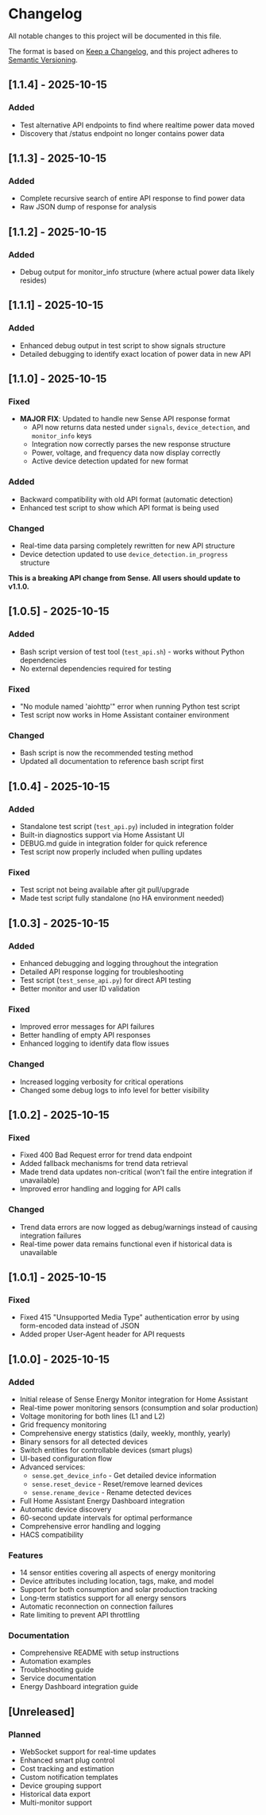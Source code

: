 # Changelog

All notable changes to this project will be documented in this file.

The format is based on [Keep a Changelog](https://keepachangelog.com/en/1.0.0/),
and this project adheres to [Semantic Versioning](https://semver.org/spec/v2.0.0.html).

## [1.1.4] - 2025-10-15

### Added
- Test alternative API endpoints to find where realtime power data moved
- Discovery that /status endpoint no longer contains power data

## [1.1.3] - 2025-10-15

### Added
- Complete recursive search of entire API response to find power data
- Raw JSON dump of response for analysis

## [1.1.2] - 2025-10-15

### Added
- Debug output for monitor_info structure (where actual power data likely resides)

## [1.1.1] - 2025-10-15

### Added
- Enhanced debug output in test script to show signals structure
- Detailed debugging to identify exact location of power data in new API

## [1.1.0] - 2025-10-15

### Fixed
- **MAJOR FIX**: Updated to handle new Sense API response format
  - API now returns data nested under `signals`, `device_detection`, and `monitor_info` keys
  - Integration now correctly parses the new response structure
  - Power, voltage, and frequency data now display correctly
  - Active device detection updated for new format

### Added
- Backward compatibility with old API format (automatic detection)
- Enhanced test script to show which API format is being used

### Changed
- Real-time data parsing completely rewritten for new API structure
- Device detection updated to use `device_detection.in_progress` structure

**This is a breaking API change from Sense. All users should update to v1.1.0.**

## [1.0.5] - 2025-10-15

### Added
- Bash script version of test tool (`test_api.sh`) - works without Python dependencies
- No external dependencies required for testing

### Fixed
- "No module named 'aiohttp'" error when running Python test script
- Test script now works in Home Assistant container environment

### Changed
- Bash script is now the recommended testing method
- Updated all documentation to reference bash script first

## [1.0.4] - 2025-10-15

### Added
- Standalone test script (`test_api.py`) included in integration folder
- Built-in diagnostics support via Home Assistant UI
- DEBUG.md guide in integration folder for quick reference
- Test script now properly included when pulling updates

### Fixed
- Test script not being available after git pull/upgrade
- Made test script fully standalone (no HA environment needed)

## [1.0.3] - 2025-10-15

### Added
- Enhanced debugging and logging throughout the integration
- Detailed API response logging for troubleshooting
- Test script (`test_sense_api.py`) for direct API testing
- Better monitor and user ID validation

### Fixed
- Improved error messages for API failures
- Better handling of empty API responses
- Enhanced logging to identify data flow issues

### Changed
- Increased logging verbosity for critical operations
- Changed some debug logs to info level for better visibility

## [1.0.2] - 2025-10-15

### Fixed
- Fixed 400 Bad Request error for trend data endpoint
- Added fallback mechanisms for trend data retrieval
- Made trend data updates non-critical (won't fail the entire integration if unavailable)
- Improved error handling and logging for API calls

### Changed
- Trend data errors are now logged as debug/warnings instead of causing integration failures
- Real-time power data remains functional even if historical data is unavailable

## [1.0.1] - 2025-10-15

### Fixed
- Fixed 415 "Unsupported Media Type" authentication error by using form-encoded data instead of JSON
- Added proper User-Agent header for API requests

## [1.0.0] - 2025-10-15

### Added
- Initial release of Sense Energy Monitor integration for Home Assistant
- Real-time power monitoring sensors (consumption and solar production)
- Voltage monitoring for both lines (L1 and L2)
- Grid frequency monitoring
- Comprehensive energy statistics (daily, weekly, monthly, yearly)
- Binary sensors for all detected devices
- Switch entities for controllable devices (smart plugs)
- UI-based configuration flow
- Advanced services:
  - `sense.get_device_info` - Get detailed device information
  - `sense.reset_device` - Reset/remove learned devices
  - `sense.rename_device` - Rename detected devices
- Full Home Assistant Energy Dashboard integration
- Automatic device discovery
- 60-second update intervals for optimal performance
- Comprehensive error handling and logging
- HACS compatibility

### Features
- 14 sensor entities covering all aspects of energy monitoring
- Device attributes including location, tags, make, and model
- Support for both consumption and solar production tracking
- Long-term statistics support for all energy sensors
- Automatic reconnection on connection failures
- Rate limiting to prevent API throttling

### Documentation
- Comprehensive README with setup instructions
- Automation examples
- Troubleshooting guide
- Service documentation
- Energy Dashboard integration guide

## [Unreleased]

### Planned
- WebSocket support for real-time updates
- Enhanced smart plug control
- Cost tracking and estimation
- Custom notification templates
- Device grouping support
- Historical data export
- Multi-monitor support

